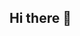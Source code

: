 ## Hi there 👋

<!--
**TabeloMasuku/TabeloMasuku** is a ✨ _special_ ✨ repository because its `README.md` (this file) appears on your GitHub profile.

Here are some ideas to get you started:

- 🔭 I’m currently working on a degree
- 🌱 I’m currently learning astronomy
- 👯 I’m looking to collaborate on astronomy lab work
- 🤔 I’m looking for help with astronomy lab work
- 💬 Ask me about anything but astronomy
- 📫 How to reach me: call me
- ⚡ Fun fact: I like turtles 
-->
